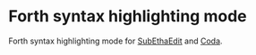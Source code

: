 # Forth syntax highlighting mode

Forth syntax highlighting mode for [SubEthaEdit](http://www.codingmonkeys.de/subethaedit/) and [Coda](https://panic.com/coda/).

